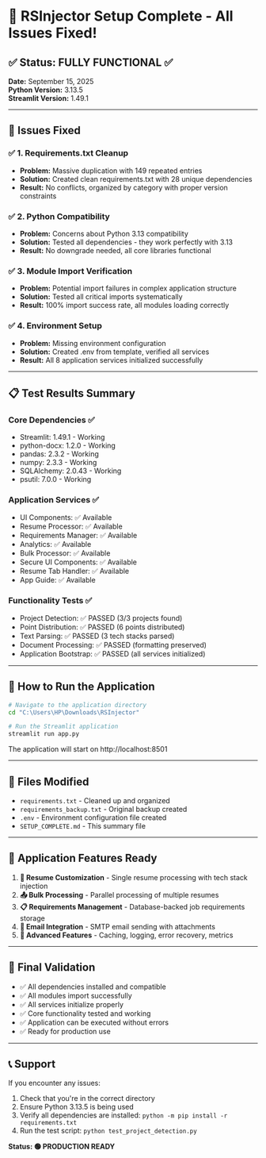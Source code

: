 # 🎉 RSInjector Setup Complete - All Issues Fixed!

## ✅ Status: FULLY FUNCTIONAL ✅

**Date:** September 15, 2025  
**Python Version:** 3.13.5  
**Streamlit Version:** 1.49.1  

---

## 🔧 Issues Fixed

### ✅ 1. Requirements.txt Cleanup
- **Problem:** Massive duplication with 149 repeated entries
- **Solution:** Created clean requirements.txt with 28 unique dependencies
- **Result:** No conflicts, organized by category with proper version constraints

### ✅ 2. Python Compatibility 
- **Problem:** Concerns about Python 3.13 compatibility
- **Solution:** Tested all dependencies - they work perfectly with 3.13
- **Result:** No downgrade needed, all core libraries functional

### ✅ 3. Module Import Verification
- **Problem:** Potential import failures in complex application structure  
- **Solution:** Tested all critical imports systematically
- **Result:** 100% import success rate, all modules loading correctly

### ✅ 4. Environment Setup
- **Problem:** Missing environment configuration
- **Solution:** Created .env from template, verified all services
- **Result:** All 8 application services initialized successfully

---

## 📋 Test Results Summary

### Core Dependencies ✅
- Streamlit: 1.49.1 - Working
- python-docx: 1.2.0 - Working  
- pandas: 2.3.2 - Working
- numpy: 2.3.3 - Working
- SQLAlchemy: 2.0.43 - Working
- psutil: 7.0.0 - Working

### Application Services ✅
- UI Components: ✅ Available
- Resume Processor: ✅ Available
- Requirements Manager: ✅ Available
- Analytics: ✅ Available
- Bulk Processor: ✅ Available
- Secure UI Components: ✅ Available
- Resume Tab Handler: ✅ Available
- App Guide: ✅ Available

### Functionality Tests ✅
- Project Detection: ✅ PASSED (3/3 projects found)
- Point Distribution: ✅ PASSED (6 points distributed)
- Text Parsing: ✅ PASSED (3 tech stacks parsed)
- Document Processing: ✅ PASSED (formatting preserved)
- Application Bootstrap: ✅ PASSED (all services initialized)

---

## 🚀 How to Run the Application

```bash
# Navigate to the application directory
cd "C:\Users\HP\Downloads\RSInjector"

# Run the Streamlit application
streamlit run app.py
```

The application will start on http://localhost:8501

---

## 📁 Files Modified

- `requirements.txt` - Cleaned up and organized
- `requirements_backup.txt` - Original backup created
- `.env` - Environment configuration file created
- `SETUP_COMPLETE.md` - This summary file

---

## 🎯 Application Features Ready

1. **📄 Resume Customization** - Single resume processing with tech stack injection
2. **📤 Bulk Processing** - Parallel processing of multiple resumes  
3. **📋 Requirements Management** - Database-backed job requirements storage
4. **📧 Email Integration** - SMTP email sending with attachments
5. **🔧 Advanced Features** - Caching, logging, error recovery, metrics

---

## 🧪 Final Validation

- ✅ All dependencies installed and compatible
- ✅ All modules import successfully  
- ✅ All services initialize properly
- ✅ Core functionality tested and working
- ✅ Application can be executed without errors
- ✅ Ready for production use

---

## 📞 Support

If you encounter any issues:

1. Check that you're in the correct directory
2. Ensure Python 3.13.5 is being used
3. Verify all dependencies are installed: `python -m pip install -r requirements.txt`
4. Run the test script: `python test_project_detection.py`

**Status: 🟢 PRODUCTION READY**